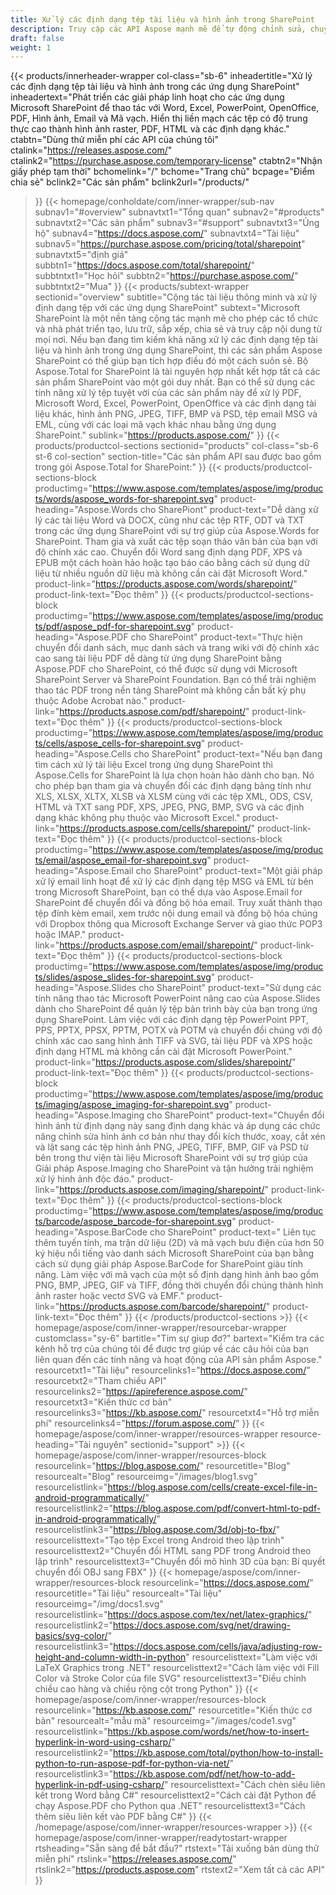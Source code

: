 ```yaml
---
title: Xử lý các định dạng tệp tài liệu và hình ảnh trong SharePoint
description: Truy cập các API Aspose mạnh mẽ để tự động chỉnh sửa, chuyển đổi và xử lý các định dạng tệp tài liệu và hình ảnh trong các ứng dụng SharePoint.
draft: false
weight: 1
---
```

{{< products/innerheader-wrapper col-class="sb-6"
  inheadertitle="Xử lý các định dạng tệp tài liệu và hình ảnh trong các ứng dụng SharePoint"
  inheadertext="Phát triển các giải pháp linh hoạt cho các ứng dụng Microsoft SharePoint để thao tác với Word, Excel, PowerPoint, OpenOffice, PDF, Hình ảnh, Email và Mã vạch. Hiển thị liền mạch các tệp có độ trung thực cao thành hình ảnh raster, PDF, HTML và các định dạng khác."
  ctabtn="Dùng thử miễn phí các API của chúng tôi"
  ctalink="https://releases.aspose.com/"
  ctalink2="https://purchase.aspose.com/temporary-license"
  ctabtn2="Nhận giấy phép tạm thời"
  bchomelink="/"
  bchome="Trang chủ"
  bcpage="Điểm chia sẻ"
  bclink2="Các sản phẩm"
  bclink2url="/products/"
  >}}
  {{< homepage/conholdate/com/inner-wrapper/sub-nav 
subnav1="#overview"
subnavtxt1="Tổng quan" 
subnav2="#products"
subnavtxt2="Các sản phẩm" 
subnav3="#support"
subnavtxt3="Ủng hộ" 
subnav4="https://docs.aspose.com/"
subnavtxt4="Tài liệu" 
subnav5="https://purchase.aspose.com/pricing/total/sharepoint"
subnavtxt5="định giá" 
subbtn1="https://docs.aspose.com/total/sharepoint/"
subbtntxt1="Học hỏi"
subbtn2="https://purchase.aspose.com/"
subbtntxt2="Mua"
>}}
   {{< products/subtext-wrapper
   sectionid="overview" 
   subtitle="Cộng tác tài liệu thông minh và xử lý định dạng tệp với các ứng dụng SharePoint"
   subtext="Microsoft SharePoint là một nền tảng cộng tác mạnh mẽ cho phép các tổ chức và nhà phát triển tạo, lưu trữ, sắp xếp, chia sẻ và truy cập nội dung từ mọi nơi. Nếu bạn đang tìm kiếm khả năng xử lý các định dạng tệp tài liệu và hình ảnh trong ứng dụng SharePoint, thì các sản phẩm Aspose SharePoint có thể giúp bạn tích hợp điều đó một cách suôn sẻ. Bộ Aspose.Total for SharePoint là tài nguyên hợp nhất kết hợp tất cả các sản phẩm SharePoint vào một gói duy nhất. Bạn có thể sử dụng các tính năng xử lý tệp tuyệt vời của các sản phẩm này để xử lý PDF, Microsoft Word, Excel, PowerPoint, OpenOffice và các định dạng tài liệu khác, hình ảnh PNG, JPEG, TIFF, BMP và PSD, tệp email MSG và EML, cùng với các loại mã vạch khác nhau bằng ứng dụng SharePoint."
   sublink="https://products.aspose.com/"
   >}} 
{{< products/productcol-sections
sectionid="products" 
col-class="sb-6 st-6 col-section"
section-title="Các sản phẩm API sau được bao gồm trong gói Aspose.Total for SharePoint:"
>}}
{{< products/productcol-sections-block
productimg="https://www.aspose.com/templates/aspose/img/products/words/aspose_words-for-sharepoint.svg"
product-heading="Aspose.Words cho SharePiont"
product-text="Dễ dàng xử lý các tài liệu Word và DOCX, cũng như các tệp RTF, ODT và TXT trong các ứng dụng SharePoint với sự trợ giúp của Aspose.Words for SharePoint. Tham gia và xuất các tệp soạn thảo văn bản của bạn với độ chính xác cao. Chuyển đổi Word sang định dạng PDF, XPS và EPUB một cách hoàn hảo hoặc tạo báo cáo bằng cách sử dụng dữ liệu từ nhiều nguồn dữ liệu mà không cần cài đặt Microsoft Word."
product-link="https://products.aspose.com/words/sharepoint/"
product-link-text="Đọc thêm"
>}}
{{< products/productcol-sections-block
productimg="https://www.aspose.com/templates/aspose/img/products/pdf/aspose_pdf-for-sharepoint.svg"
product-heading="Aspose.PDF cho SharePoint"
product-text="Thực hiện chuyển đổi danh sách, mục danh sách và trang wiki với độ chính xác cao sang tài liệu PDF dễ dàng từ ứng dụng SharePoint bằng Aspose.PDF cho SharePoint, có thể được sử dụng với Microsoft SharePoint Server và SharePoint Foundation. Bạn có thể trải nghiệm thao tác PDF trong nền tảng SharePoint mà không cần bất kỳ phụ thuộc Adobe Acrobat nào."
product-link="https://products.aspose.com/pdf/sharepoint/"
product-link-text="Đọc thêm"
>}}
{{< products/productcol-sections-block
productimg="https://www.aspose.com/templates/aspose/img/products/cells/aspose_cells-for-sharepoint.svg"
product-heading="Aspose.Cells cho SharePoint"
product-text="Nếu bạn đang tìm cách xử lý tài liệu Excel trong ứng dụng SharePoint thì Aspose.Cells for SharePoint là lựa chọn hoàn hảo dành cho bạn. Nó cho phép bạn tham gia và chuyển đổi các định dạng bảng tính như XLS, XLSX, XLTX, XLSB và XLSM cùng với các tệp XML, ODS, CSV, HTML và TXT sang PDF, XPS, JPEG, PNG, BMP, SVG và các định dạng khác không phụ thuộc vào Microsoft Excel."
product-link="https://products.aspose.com/cells/sharepoint/"
product-link-text="Đọc thêm"
>}}
{{< products/productcol-sections-block
productimg="https://www.aspose.com/templates/aspose/img/products/email/aspose_email-for-sharepoint.svg"
product-heading="Aspose.Email cho SharePoint"
product-text="Một giải pháp xử lý email linh hoạt để xử lý các định dạng tệp MSG và EML từ bên trong Microsoft SharePoint, bạn có thể dựa vào Aspose.Email for SharePoint để chuyển đổi và đồng bộ hóa email. Truy xuất thành thạo tệp đính kèm email, xem trước nội dung email và đồng bộ hóa chúng với Dropbox thông qua Microsoft Exchange Server và giao thức POP3 hoặc IMAP."
product-link="https://products.aspose.com/email/sharepoint/"
product-link-text="Đọc thêm"
>}}
{{< products/productcol-sections-block
productimg="https://www.aspose.com/templates/aspose/img/products/slides/aspose_slides-for-sharepoint.svg"
product-heading="Aspose.Slides cho SharePoint"
product-text="Sử dụng các tính năng thao tác Microsoft PowerPoint nâng cao của Aspose.Slides dành cho SharePoint để quản lý tệp bản trình bày của bạn trong ứng dụng SharePoint. Làm việc với các định dạng tệp PowerPoint PPT, PPS, PPTX, PPSX, PPTM, POTX và POTM và chuyển đổi chúng với độ chính xác cao sang hình ảnh TIFF và SVG, tài liệu PDF và XPS hoặc định dạng HTML mà không cần cài đặt Microsoft PowerPoint."
product-link="https://products.aspose.com/slides/sharepoint/"
product-link-text="Đọc thêm"
>}}
{{< products/productcol-sections-block
productimg="https://www.aspose.com/templates/aspose/img/products/imaging/aspose_imaging-for-sharepoint.svg"
product-heading="Aspose.Imaging cho SharePoint"
product-text="Chuyển đổi hình ảnh từ định dạng này sang định dạng khác và áp dụng các chức năng chỉnh sửa hình ảnh cơ bản như thay đổi kích thước, xoay, cắt xén và lật sang các tệp hình ảnh PNG, JPEG, TIFF, BMP, GIF và PSD từ bên trong thư viện tài liệu Microsoft SharePoint với sự trợ giúp của Giải pháp Aspose.Imaging cho SharePoint và tận hưởng trải nghiệm xử lý hình ảnh độc đáo."
product-link="https://products.aspose.com/imaging/sharepoint/"
product-link-text="Đọc thêm"
>}}
{{< products/productcol-sections-block
productimg="https://www.aspose.com/templates/aspose/img/products/barcode/aspose_barcode-for-sharepoint.svg"
product-heading="Aspose.BarCode cho SharePoint"
product-text=" Liên tục thêm tuyến tính, ma trận dữ liệu (2D) và mã vạch bưu điện của hơn 50 ký hiệu nổi tiếng vào danh sách Microsoft SharePoint của bạn bằng cách sử dụng giải pháp Aspose.BarCode for SharePoint giàu tính năng. Làm việc với mã vạch của một số định dạng hình ảnh bao gồm PNG, BMP, JPEG, GIF và TIFF, đồng thời chuyển đổi chúng thành hình ảnh raster hoặc vectơ SVG và EMF."
product-link="https://products.aspose.com/barcode/sharepoint/"
product-link-text="Đọc thêm"
>}} 
{{< /products/productcol-sections >}}
{{< homepage/aspose/com/inner-wrapper/resourcebar-wrapper
customclass="sy-6"
bartitle="Tim sự giup đơ?"
bartext="Kiểm tra các kênh hỗ trợ của chúng tôi để được trợ giúp về các câu hỏi của bạn liên quan đến các tính năng và hoạt động của API sản phẩm Aspose."
resourcetxt1="Tài liệu"
resourcelinks1="https://docs.aspose.com/"
resourcetxt2="Tham chiếu API"
resourcelinks2="https://apireference.aspose.com/"
resourcetxt3="Kiến thức cơ bản"
resourcelinks3="https://kb.aspose.com/"
resourcetxt4="Hỗ trợ miễn phí"
resourcelinks4="https://forum.aspose.com/"
>}}
{{< homepage/aspose/com/inner-wrapper/resources-wrapper
resource-heading="Tài nguyên"
sectionid="support" >}}
{{< homepage/aspose/com/inner-wrapper/resources-block
resourcelink="https://blog.aspose.com/"
resourcetitle="Blog"
resourcealt="Blog"
resourceimg="/images/blog1.svg"
resourcelistlink="https://blog.aspose.com/cells/create-excel-file-in-android-programmatically/"
resourcelistlink2="https://blog.aspose.com/pdf/convert-html-to-pdf-in-android-programmatically/"
resourcelistlink3="https://blog.aspose.com/3d/obj-to-fbx/"
resourcelisttext="Tạo tệp Excel trong Android theo lập trình"
resourcelisttext2="Chuyển đổi HTML sang PDF trong Android theo lập trình"
resourcelisttext3="Chuyển đổi mô hình 3D của bạn: Bí quyết chuyển đổi OBJ sang FBX"
>}}
{{< homepage/aspose/com/inner-wrapper/resources-block
resourcelink="https://docs.aspose.com/"
resourcetitle="Tài liệu"
resourcealt="Tài liệu"
resourceimg="/img/docs1.svg"
resourcelistlink="https://docs.aspose.com/tex/net/latex-graphics/"
resourcelistlink2="https://docs.aspose.com/svg/net/drawing-basics/svg-color/"
resourcelistlink3="https://docs.aspose.com/cells/java/adjusting-row-height-and-column-width-in-python"
resourcelisttext="Làm việc với LaTeX Graphics trong .NET"
resourcelisttext2="Cách làm việc với Fill Color và Stroke Color của file SVG"
resourcelisttext3="Điều chỉnh chiều cao hàng và chiều rộng cột trong Python"
>}}
{{< homepage/aspose/com/inner-wrapper/resources-block
resourcelink="https://kb.aspose.com/"
resourcetitle="Kiến thức cơ bản"
resourcealt="mẫu mã"
resourceimg="/images/code1.svg"
resourcelistlink="https://kb.aspose.com/words/net/how-to-insert-hyperlink-in-word-using-csharp/"
resourcelistlink2="https://kb.aspose.com/total/python/how-to-install-python-to-run-aspose-pdf-for-python-via-net/"
resourcelistlink3="https://kb.aspose.com/pdf/net/how-to-add-hyperlink-in-pdf-using-csharp/"
resourcelisttext="Cách chèn siêu liên kết trong Word bằng C#"
resourcelisttext2="Cách cài đặt Python để chạy Aspose.PDF cho Python qua .NET"
resourcelisttext3="Cách thêm siêu liên kết vào PDF bằng C#"
>}}
{{< /homepage/aspose/com/inner-wrapper/resources-wrapper >}}
{{< homepage/aspose/com/inner-wrapper/readytostart-wrapper
rtsheading="Sẵn sàng để bắt đầu?"
rtstext="Tải xuống bản dùng thử miễn phí"
rtslink="https://releases.aspose.com/"
rtslink2="https://products.aspose.com"
rtstext2="Xem tất cả các API" 
>}}
